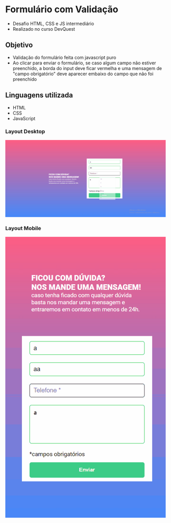 # Formulário com Validação
- Desafio HTML, CSS e JS intermediário
- Realizado no curso DevQuest

## Objetivo
- Validação do formulário feita com
javascript puro
- Ao clicar para enviar o formulário, se caso
algum campo não estiver preenchido, a borda
do input deve ficar vermelha e uma mensagem
de "campo obrigatório" deve aparecer embaixo
do campo que não foi preenchido

## Linguagens utilizada
- HTML 
- CSS
- JavaScript


### Layout Desktop
<img src="./design/formulario-desktop.gif" alt="layout desktop">


### Layout Mobile
<img src="./design/formulario-mobile.gif" alt="layout mobile">
